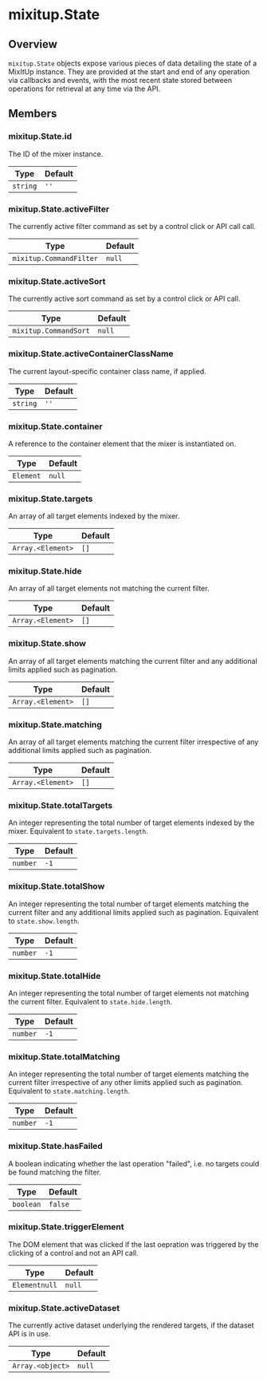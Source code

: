 # mixitup.State

## Overview

`mixitup.State` objects expose various pieces of data detailing the state of
a MixItUp instance. They are provided at the start and end of any operation via
callbacks and events, with the most recent state stored between operations
for retrieval at any time via the API.


## Members

### <a id="mixitup.State#id">mixitup.State.id</a>




The ID of the mixer instance.


|Type | Default
|---  | ---
|`string`| `''`


### <a id="mixitup.State#activeFilter">mixitup.State.activeFilter</a>




The currently active filter command as set by a control click or API call
call.


|Type | Default
|---  | ---
|`mixitup.CommandFilter`| `null`


### <a id="mixitup.State#activeSort">mixitup.State.activeSort</a>




The currently active sort command as set by a control click or API call.


|Type | Default
|---  | ---
|`mixitup.CommandSort`| `null`


### <a id="mixitup.State#activeContainerClassName">mixitup.State.activeContainerClassName</a>




The current layout-specific container class name, if applied.


|Type | Default
|---  | ---
|`string`| `''`


### <a id="mixitup.State#container">mixitup.State.container</a>




A reference to the container element that the mixer is instantiated on.


|Type | Default
|---  | ---
|`Element`| `null`


### <a id="mixitup.State#targets">mixitup.State.targets</a>




An array of all target elements indexed by the mixer.


|Type | Default
|---  | ---
|`Array.<Element>`| `[]`


### <a id="mixitup.State#hide">mixitup.State.hide</a>




An array of all target elements not matching the current filter.


|Type | Default
|---  | ---
|`Array.<Element>`| `[]`


### <a id="mixitup.State#show">mixitup.State.show</a>




An array of all target elements matching the current filter and any additional
limits applied such as pagination.


|Type | Default
|---  | ---
|`Array.<Element>`| `[]`


### <a id="mixitup.State#matching">mixitup.State.matching</a>




An array of all target elements matching the current filter irrespective of
any additional limits applied such as pagination.


|Type | Default
|---  | ---
|`Array.<Element>`| `[]`


### <a id="mixitup.State#totalTargets">mixitup.State.totalTargets</a>




An integer representing the total number of target elements indexed by the
mixer. Equivalent to `state.targets.length`.


|Type | Default
|---  | ---
|`number`| `-1`


### <a id="mixitup.State#totalShow">mixitup.State.totalShow</a>




An integer representing the total number of target elements matching the
current filter and any additional limits applied such as pagination.
Equivalent to `state.show.length`.


|Type | Default
|---  | ---
|`number`| `-1`


### <a id="mixitup.State#totalHide">mixitup.State.totalHide</a>




An integer representing the total number of target elements not matching
the current filter. Equivalent to `state.hide.length`.


|Type | Default
|---  | ---
|`number`| `-1`


### <a id="mixitup.State#totalMatching">mixitup.State.totalMatching</a>




An integer representing the total number of target elements matching the
current filter irrespective of any other limits applied such as pagination.
Equivalent to `state.matching.length`.


|Type | Default
|---  | ---
|`number`| `-1`


### <a id="mixitup.State#hasFailed">mixitup.State.hasFailed</a>




A boolean indicating whether the last operation "failed", i.e. no targets
could be found matching the filter.


|Type | Default
|---  | ---
|`boolean`| `false`


### <a id="mixitup.State#triggerElement">mixitup.State.triggerElement</a>




The DOM element that was clicked if the last oepration was triggered by the
clicking of a control and not an API call.


|Type | Default
|---  | ---
|`Elementnull`| `null`


### <a id="mixitup.State#activeDataset">mixitup.State.activeDataset</a>




The currently active dataset underlying the rendered targets, if the
dataset API is in use.


|Type | Default
|---  | ---
|`Array.<object>`| `null`


